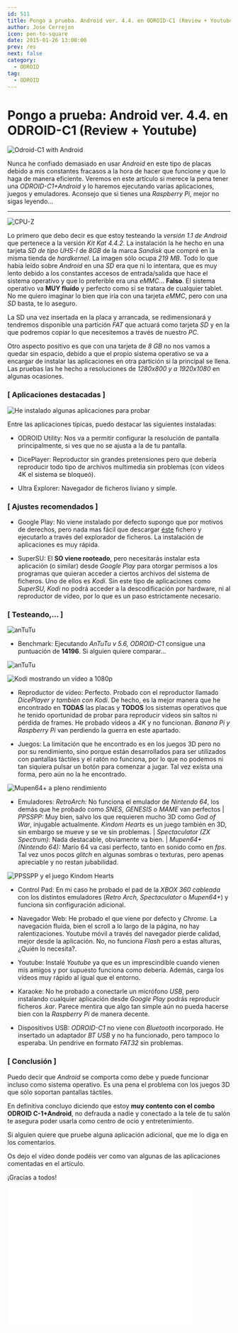 ```yaml
---
id: 511
title: Pongo a prueba. Android ver. 4.4. en ODROID-C1 (Review + Youtube)
author: Jose Cerrejon
icon: pen-to-square
date: 2015-01-26 13:00:00
prev: /es
next: false
category:
  - ODROID
tag:
  - ODROID
---
```


# Pongo a prueba: Android ver. 4.4. en ODROID-C1 (Review + Youtube)

![Odroid-C1 with Android](/images/odroid_android.png)

Nunca he confiado demasiado en usar *Android* en este tipo de placas debido a mis constantes fracasos a la hora de hacer que funcione y que lo haga de manera eficiente. Veremos en este artículo si merece la pena tener una *ODROID-C1+Android* y lo haremos ejecutando varias aplicaciones, juegos y emuladores. Aconsejo que si tienes una *Raspberry Pi*, mejor no sigas leyendo...

- - -
![CPU-Z](/images/2015/01/Andro_ODROID_02.jpg "CPU-Z")

Lo primero que debo decir es que estoy testeando la *versión 1.1 de Android* que pertenece a la versión *Kit Kat 4.4.2*. La instalación la he hecho en una tarjeta *SD de tipo UHS-I* de *8GB* de la marca *Sandisk* que compré en la misma tienda de *hardkernel*. La imagen sólo ocupa *219 MB*. Todo lo que había leído sobre *Android* en una *SD* era que ni lo intentara, que es muy lento debido a los constantes accesos de entrada/salida que hace el sistema operativo y que lo preferible era una *eMMC*... **Falso**. El sistema operativo va **MUY fluído** y perfecto como si se tratara de cualquier tablet. No me quiero imaginar lo bien que iría con una tarjeta *eMMC*, pero con una *SD* basta, te lo aseguro.

La SD una vez insertada en la placa y arrancada, se redimensionará y tendremos disponible una partición *FAT* que actuará como tarjeta *SD* y en la que podremos copiar lo que necesitemos a través de nuestro *PC*. 

Otro aspecto positivo es que con una tarjeta de *8 GB* no nos vamos a quedar sin espacio, debido a que el propio sistema operativo se va a encargar de instalar las aplicaciones en otra partición si la principal se llena. Las pruebas las he hecho a  resoluciones de *1280x800 y a 1920x1080* en algunas ocasiones.

### [ Aplicaciones destacadas ]

![He instalado algunas aplicaciones para probar](/images/2015/01/Andro_ODROID_01.jpg "He instalado algunas aplicaciones para probar")

Entre las aplicaciones típicas, puedo destacar las siguientes instaladas:

* ODROID Utility: Nos va a permitir configurar la resolución de pantalla principalmente, si ves que no se ajusta a la de tu pantalla.

* DicePlayer: Reproductor sin grandes pretensiones pero que debería reproducir todo tipo de archivos multimedia sin problemas (con vídeos 4K el sistema se bloqueó).

* Ultra Explorer: Navegador de ficheros liviano y simple.

### [ Ajustes recomendados ]

* Google Play: No viene instalado por defecto supongo que por motivos de derechos, pero nada mas fácil que descargar [éste](https://www.dropbox.com/s/f2ljl13kdpum2m0/GAppsInstaller.apk) fichero y ejecutarlo a través del explorador de ficheros. La instalación de aplicaciones es muy rápida.

* SuperSU: El **SO viene rooteado**, pero necesitarás instalar esta aplicación (o similar) desde *Google Play* para otorgar permisos a los programas que quieran acceder a ciertos archivos del sistema de ficheros. Uno de ellos es *Kodi*. Sin este tipo de aplicaciones como *SuperSU, Kodi* no podrá acceder a la descodificación por hardware, ni al reproductor de vídeo, por lo que es un paso estrictamente necesario.

### [ Testeando,... ]

![anTuTu](/images/2015/01/anTuTu_ODROID-C1.jpg)

* Benchmark: Ejecutando *AnTuTu v 5.6, ODROID-C1* consigue una puntuación de **14196**. Si alguien quiere comparar...

![anTuTu](/images/2015/01/scores.png)

![Kodi mostrando un vídeo a 1080p](/images/2015/01/Andro_ODROID_03.jpg "Kodi mostrando un vídeo a 1080p")

* Reproductor de video: Perfecto. Probado con el reproductor llamado *DicePlayer y también con Kodi*. De hecho, es la mejor manera que he encontrado en **TODAS** las placas y **TODOS** los sistemas operativos que he tenido oportunidad de probar para reproducir videos sin saltos ni pérdida de frames. He probado vídeos a *4K* y no funcionan. *Banana Pi y Raspberry Pi* van perdiendo la guerra en este apartado.

* Juegos: La limitación que he encontrado es en los juegos 3D pero no por su rendimiento, sino porque están desarrollados para ser utilizados con pantallas táctiles y el ratón no funciona, por lo que no podemos ni tan siquiera pulsar un botón para comenzar a jugar. Tal vez exísta una forma, pero aún no la he encontrado.

![Mupen64+ a pleno rendimiento](/images/2015/01/Andro_ODROID_04.jpg "Mupen64+ a pleno rendimiento")

* Emuladores: *RetroArch:* No funciona el emulador de *Nintendo 64*, los demás que he probado como *SNES, GENESIS o MAME* van perfectos | *PPSSPP:* Muy bien, salvo los que requieren mucho 3D como *God of War*, injugable actualmente. *Kindom Hearts* es un juego también en 3D, sin embargo se mueve y se ve sin problemas. | *Spectaculator (ZX Spectrum):* Nada destacable, obviamente va bien. | *Mupen64+ (Nintendo 64):* Mario 64 va casi perfecto, tanto en sonido como en *fps*. Tal vez unos pocos *glitch* en algunas sombras o texturas, pero apenas apreciable y no restan jubabilidad.

![PPSSPP y el juego Kindom Hearts](/images/2015/01/Andro_ODROID_05.jpg "PPSSPP y el juego Kindom Hearts")

* Control Pad: En mi caso he probado el pad de la *XBOX 360 cableada* con los distintos emuladores (*Retro Arch, Spectaculator* o *Mupen64+*) y funciona sin configuración adicional. 

* Navegador Web: He probado el que viene por defecto y *Chrome*. La navegación fluída, bien el scroll a lo largo de la página, no hay ralentizaciones. Youtube móvil a través del navegador pierde calidad, mejor desde la aplicación. No, no funciona *Flash* pero a estas alturas, ¿Quién lo necesita?.

* Youtube: Instalé *Youtube* ya que es un imprescindible cuando vienen mis amigos y por supuesto funciona como debería. Además, carga los vídeos muy rápido al igual que el entorno.

* Karaoke: No he probado a conectarle un micrófono *USB*, pero instalando cualquier aplicación desde *Google Play* podrás reproducir ficheros *.kar*. Parece mentira que algo tan simple aún no pueda hacerse bien con la *Raspberry Pi* de manera decente. 

* Dispositivos USB: *ODROID-C1* no viene con *Bluetooth* incorporado. He insertado un adaptador *BT USB* y no ha funcionado, pero tampoco lo esperaba. Un pendrive en formato *FAT32* sin problemas.

### [ Conclusión ]

Puedo decir que *Android* se comporta como debe y puede funcionar incluso como sistema operativo. Es una pena el problema con los juegos 3D que sólo soportan pantallas táctiles.

En definitiva concluyo diciendo que estoy **muy contento con el combo ODROID C-1+Android**, no defrauda a nadie y conectado a la tele de tu salón te asegura poder usarla como centro de ocio y entretenimiento.

Si alguien quiere que pruebe alguna aplicación adicional, que me lo diga en los comentarios.

Os dejo el vídeo donde podéis ver como van algunas de las aplicaciones comentadas en el artículo.

¡Gracias a todos!

<iframe width="420" height="315" src="//www.youtube.com/embed/O4yoqK-KdKQ?rel=0" frameborder="0" allowfullscreen></iframe>